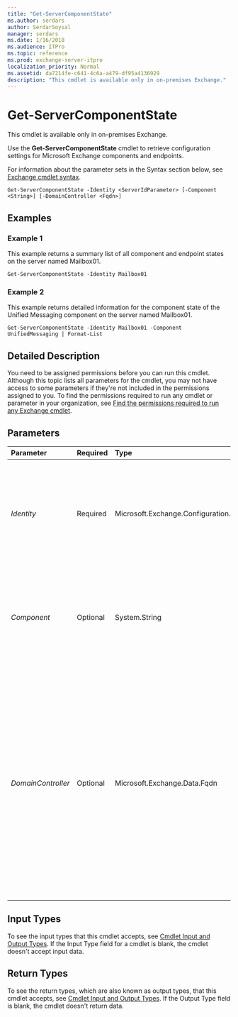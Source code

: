 ```yaml
---
title: "Get-ServerComponentState"
ms.author: serdars
author: SerdarSoysal
manager: serdars
ms.date: 1/16/2018
ms.audience: ITPro
ms.topic: reference
ms.prod: exchange-server-itpro
localization_priority: Normal
ms.assetid: da7214fe-c641-4c6a-a479-df95a4136929
description: "This cmdlet is available only in on-premises Exchange."
---
```


# Get-ServerComponentState

This cmdlet is available only in on-premises Exchange. 
  
Use the **Get-ServerComponentState** cmdlet to retrieve configuration settings for Microsoft Exchange components and endpoints.
  
For information about the parameter sets in the Syntax section below, see [Exchange cmdlet syntax](https://technet.microsoft.com/library/bb123552.aspx). 
  
```
Get-ServerComponentState -Identity <ServerIdParameter> [-Component <String>] [-DomainController <Fqdn>]

```

## Examples
<a name="Examples"> </a>

### Example 1

This example returns a summary list of all component and endpoint states on the server named Mailbox01.
  
```
Get-ServerComponentState -Identity Mailbox01
```

### Example 2

This example returns detailed information for the component state of the Unified Messaging component on the server named Mailbox01.
  
```
Get-ServerComponentState -Identity Mailbox01 -Component UnifiedMessaging | Format-List
```

## Detailed Description
<a name="DetailedDescription"> </a>

You need to be assigned permissions before you can run this cmdlet. Although this topic lists all parameters for the cmdlet, you may not have access to some parameters if they're not included in the permissions assigned to you. To find the permissions required to run any cmdlet or parameter in your organization, see [Find the permissions required to run any Exchange cmdlet](https://technet.microsoft.com/library/mt432940.aspx).
  
## Parameters
<a name="DetailedDescription"> </a>

|**Parameter**|**Required**|**Type**|**Description**|
|:-----|:-----|:-----|:-----|
| _Identity_ <br/> |Required  <br/> |Microsoft.Exchange.Configuration.Tasks.ServerIdParameter  <br/> | The _Identity_ parameter specifies the Exchange server where you want to view the configuration settings. You can use the following values: <br/>  Name <br/>  Distinguished name (DN) <br/>  FQDN <br/> |
| _Component_ <br/> |Optional  <br/> |System.String  <br/> |The _Component_ parameter specifies the component or endpoint for which you want to retrieve the state. To see the available values, run the following command: `Get-ServerComponentState <ServerName>`.  <br/> |
| _DomainController_ <br/> |Optional  <br/> |Microsoft.Exchange.Data.Fqdn  <br/> |The _DomainController_ parameter specifies the domain controller that's used by this cmdlet to read data from or write data to Active Directory. You identify the domain controller by its fully qualified domain name (FQDN). For example, `dc01.contoso.com`.  <br/> The _DomainController_ parameter isn't supported on Edge Transport servers. An Edge Transport server uses the local instance of Active Directory Lightweight Directory Services (AD LDS) to read and write data. <br/> |
   
## Input Types
<a name="InputTypes"> </a>

To see the input types that this cmdlet accepts, see [Cmdlet Input and Output Types](http://go.microsoft.com/fwlink/p/?linkId=616387). If the Input Type field for a cmdlet is blank, the cmdlet doesn't accept input data. 
  
## Return Types
<a name="ReturnTypes"> </a>

To see the return types, which are also known as output types, that this cmdlet accepts, see [Cmdlet Input and Output Types](http://go.microsoft.com/fwlink/p/?linkId=616387). If the Output Type field is blank, the cmdlet doesn't return data. 
  

